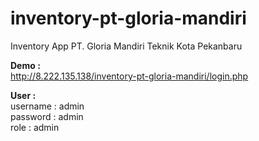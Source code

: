 # inventory-pt-gloria-mandiri
Inventory App PT. Gloria Mandiri Teknik Kota Pekanbaru

<b>Demo :</b>\
http://8.222.135.138/inventory-pt-gloria-mandiri/login.php

<b>User :</b>\
username : admin\
password : admin\
role : admin


